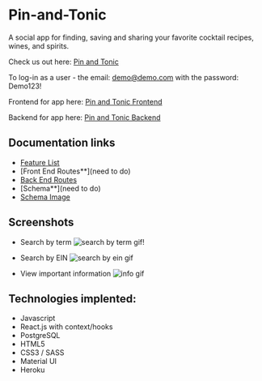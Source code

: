# Pin-and-Tonic

A social app for finding, saving and sharing your favorite cocktail recipes, wines, and spirits.

Check us out here: [Pin and Tonic](https://www.pinandtonic.info/)

To log-in as a user - the email: demo@demo.com with the password: Demo123!

Frontend for app here: [Pin and Tonic Frontend](https://github.com/alizafriedman/pin-and-tonic-frontend)

Backend for app here: [Pin and Tonic Backend](https://github.com/alizafriedman/Pin-and-Tonic-backend)

## Documentation links
- [Feature List](https://github.com/alizafriedman/Pin-and-Tonic-backend/blob/master/docs/featuresList.md)
- [Front End Routes**](need to do)
- [Back End Routes](https://github.com/alizafriedman/RobinGood-backend/blob/master/documentation/backendRoutes.md)
- [Schema**](need to do)
- [Schema Image](https://github.com/alizafriedman/Pin-and-Tonic-backend/blob/master/docs/schema.png)


## Screenshots
* Search by term
![search by term gif!](https://github.com/alizafriedman/RobinGood-backend/blob/master/documentation/images/captured%20(1).gif)

* Search by EIN
![search by ein gif](https://github.com/alizafriedman/RobinGood-backend/blob/master/documentation/images/captured%20(2).gif)

* View important information
![info gif](https://github.com/alizafriedman/RobinGood-backend/blob/master/documentation/images/captured%20(4).gif)




## Technologies implented:
  - Javascript
  - React.js with context/hooks
  - PostgreSQL
  - HTML5
  - CSS3 / SASS
  - Material UI
  - Heroku

